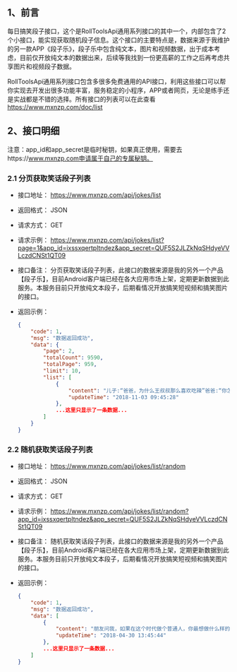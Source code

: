 ## 1、前言

每日搞笑段子接口，这个是RollToolsApi通用系列接口的其中一个，内部包含了2个小接口，能实现获取随机段子信息。这个接口的主要特点是，数据来源于我维护的另一款APP《段子乐》，段子乐中包含纯文本，图片和视频数据，出于成本考虑，目前仅开放纯文本的数据出来，后续等我找到一份更高薪的工作之后再考虑共享图片和视频段子数据。

RollToolsApi通用系列接口包含多很多免费通用的API接口，利用这些接口可以帮你实现去开发出很多功能丰富，服务稳定的小程序，APP或者网页，无论是练手还是实战都是不错的选择。所有接口的列表可以在此查看 https://www.mxnzp.com/doc/list

## 2、接口明细

注意：app_id和app_secret是临时秘钥，如果真正使用，需要去https://www.mxnzp.com申请属于自己的专属秘钥。

### 2.1 分页获取笑话段子列表

- 接口地址： https://www.mxnzp.com/api/jokes/list

- 返回格式： JSON

- 请求方式： GET

- 请求示例： https://www.mxnzp.com/api/jokes/list?page=1&app_id=ixssxqertpltndez&app_secret=QUF5S2JLZkNqSHdyeVVLczdCNSt1QT09

- 接口备注： 分页获取笑话段子列表，此接口的数据来源是我的另外一个产品【段子乐】，目前Android客户端已经在各大应用市场上架，定期更新数据到此服务。本服务目前只开放纯文本段子，后期看情况开放搞笑短视频和搞笑图片的接口。

- 返回示例：

  ```json
  {
      "code": 1,
      "msg": "数据返回成功",
      "data": {
          "page": 2,
          "totalCount": 9590,
          "totalPage": 959,
          "limit": 10,
          "list": [
              {
                  "content": "儿子:“爸爸，为什么王叔叔那么喜欢吃辣”爸爸:“你怎么知道王叔叔喜欢吃辣？”儿子:“别人都叫我妈妈为辣妈，我经常看到王叔叔抱着我妈妈又亲又啃”爸爸:“尼玛”",
                  "updateTime": "2018-11-03 09:45:28"
              },
              ...这里只显示了一条数据...
          ]
      }
  }
  ```

### 2.2 随机获取笑话段子列表

- 接口地址： https://www.mxnzp.com/api/jokes/list/random

- 返回格式： JSON

- 请求方式： GET

- 请求示例： https://www.mxnzp.com/api/jokes/list/random?app_id=ixssxqertpltndez&app_secret=QUF5S2JLZkNqSHdyeVVLczdCNSt1QT09

- 接口备注： 随机获取笑话段子列表，此接口的数据来源是我的另外一个产品【段子乐】，目前Android客户端已经在各大应用市场上架，定期更新数据到此服务。本服务目前只开放纯文本段子，后期看情况开放搞笑短视频和搞笑图片的接口。

- 返回示例：

  ```json
  {
      "code": 1,
      "msg": "数据返回成功",
      "data": [
          {
              "content": "朋友问我，如果在这个时代做个普通人，你最想做什么样的。我说，我想做个皇城根底下的社会闲散人员，好吃懒做，游手好闲，靠着祖上的余荫收点租子过日子。",
              "updateTime": "2018-04-30 13:45:44"
          },
          ...这里只显示了一条数据...
      ]
  }
  
  ```




